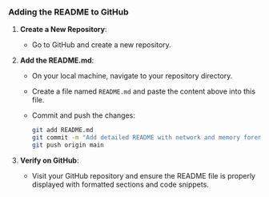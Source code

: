 ### Adding the README to GitHub

1. **Create a New Repository**:
   - Go to GitHub and create a new repository.

2. **Add the README.md**:
   - On your local machine, navigate to your repository directory.
   - Create a file named `README.md` and paste the content above into this file.
   - Commit and push the changes:

     ```bash
     git add README.md
     git commit -m "Add detailed README with network and memory forensics labs"
     git push origin main
     ```

3. **Verify on GitHub**:
   - Visit your GitHub repository and ensure the README file is properly displayed with formatted sections and code snippets.